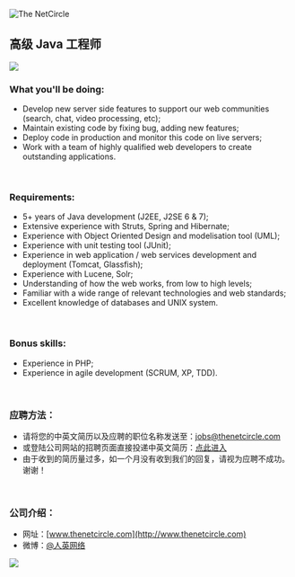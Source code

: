 ![The NetCircle](http://www.thenetcircle.com/wp-content/themes/tnc-2011-3/images/logo-tnc.png)

## 高级 Java 工程师

![](http://www.thenetcircle.com/wp-content/gallery/social-media/ad09.jpg)

### What you'll be doing:

* Develop new server side features to support our web communities (search, chat, video processing, etc);
* Maintain existing code by fixing bug, adding new features;
* Deploy code in production and monitor this code on live servers;
* Work with a team of highly qualified web developers to create outstanding applications.
<br>

### Requirements:

* 5+ years of Java development (J2EE, J2SE 6 & 7);
* Extensive experience with Struts, Spring and Hibernate;
* Experience with Object Oriented Design and modelisation tool (UML);
* Experience with unit testing tool (JUnit);
* Experience in web application / web services development and deployment (Tomcat, Glassfish);
* Experience with Lucene, Solr;
* Understanding of how the web works, from low to high levels;
* Familiar with a wide range of relevant technologies and web standards;
* Excellent knowledge of databases and UNIX system.

<br>

### Bonus skills:

* Experience in PHP;
* Experience in agile development (SCRUM, XP, TDD).

<br>

### 应聘方法：
* 请将您的中英文简历以及应聘的职位名称发送至：jobs@thenetcircle.com
* 或登陆公司网站的招聘页面直接投递中英文简历：[点此进入](http://www.thenetcircle.com/zh-hans/advanced-java-developer/)
* 由于收到的简历量过多，如一个月没有收到我们的回复，请视为应聘不成功。谢谢！

<br>

### 公司介绍：
* 网址：[www.thenetcircle.com](http://www.thenetcircle.com)
* 微博：[@人英网络](http://www.weibo.com/thenetcircle)

![](http://www.thenetcircle.com/wp-content/gallery/social-media/ad07.jpg)
